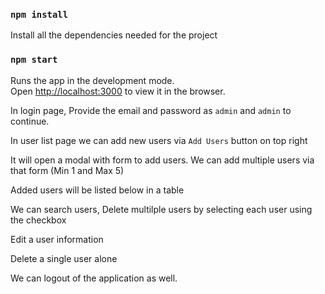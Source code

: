 ### `npm install`

Install all the dependencies needed for the project


### `npm start`

Runs the app in the development mode.\
Open [http://localhost:3000](http://localhost:3000) to view it in the browser.

In login page, Provide the email and password as `admin` and `admin` to continue.

In user list page we can add new users via `Add Users` button on top right

It will open a modal with form to add users. We can add multiple users via that form (Min 1 and Max 5)

Added users will be listed below in a table

We can search users, Delete multilple users by selecting each user using the checkbox

Edit a user information

Delete a single user alone

We can logout of the application as well.
